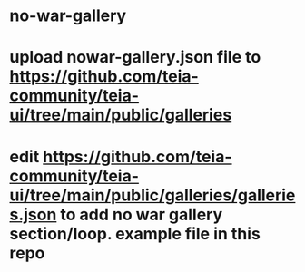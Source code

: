 # no-war-gallery
#
#
# upload nowar-gallery.json file to https://github.com/teia-community/teia-ui/tree/main/public/galleries
#
# edit https://github.com/teia-community/teia-ui/tree/main/public/galleries/galleries.json to add no war gallery section/loop. example file in this repo
#
#
#
